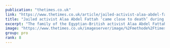```yaml
---
publication: "thetimes.co.uk"
link: "https://www.thetimes.co.uk/article/jailed-activist-alaa-abdel-fattah-came-close-to-death-during-cop27-talks-nfkwngcgs"
title: "Jailed activist Alaa Abdel Fattah ‘came close to death’ during Cop27 talks"
excerpt: "The family of the Egyptian-British activist Alaa Abdel Fattah have given an extraordinary account of how he came close to death before ending his prison hunger strike last week.As world leaders gather"
image: "https://www.thetimes.co.uk/imageserver/image/%2Fmethode%2Ftimes%2Fprod%2Fweb%2Fbin%2F0529f138-6760-11ed-9ccc-9d160947f622.jpg?crop=5568%2C3132%2C0%2C290&resize=1200"
group: pro
rank: 8
---
```

